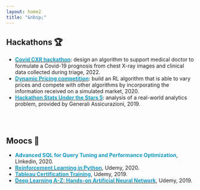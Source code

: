 ```yaml
---
layout: home2
title: "&nbsp;"
---
```


## Hackathons 🏆
* [<span style="color:#1399c1"> **Covid CXR hackathon**</span>](https://ai4covid-hackathon.it/): design an algorithm to support medical doctor to formulate a Covid-19 prognosis from chest X-ray images and clinical data collected during triage, 2022.
* [<span style="color:#1399c1"> **Dynamic Pricing competition**</span>](https://dynamic-pricing-competition.com/): build an RL algorithm that is able to vary prices and compete with other algorithms by incorporating the information received on a simulated market, 2020.
* [<span style="color:#1399c1"> **Hackathon Stats Under the Stars 5**</span>](https://www.sus5.unibocconi.eu/): analysis of a real-world analytics problem, provided by Generali Assicurazioni, 2019.

<br/>
<br/>

## Moocs  📖
* <span style="color:#1399c1"> **Advanced SQL for Query Tuning and Performance Optimization**</span>, LInkedin, 2020.
* [<span style="color:#1399c1"> **Reinforcement Learning in Python**</span>](publications/certifications/rl.pdf), Udemy, 2020.
* [<span style="color:#1399c1"> **Tableau Certification Training**</span>](publications/certifications/tableau.pdf), Udemy, 2019.
* [<span style="color:#1399c1"> **Deep Learning A-Z: Hands-on Artificial Neural Network**</span>](publications/certifications/dl.pdf), Udemy, 2019.
<br/>
<br/>
